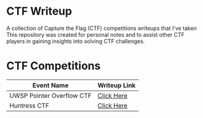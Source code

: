 # CTF Writeup
A collection of Capture the Flag (CTF) competitions writeups that I've taken
This repository was created for personal notes and to assist other CTF players in gaining insights into solving CTF challenges.

# CTF Competitions
| Event Name | Writeup Link |
| --- | --- |
| UWSP Pointer Overflow CTF | <a href="UWSP Pointer Overflow CTF">Click Here</a> |
| Huntress CTF | <a href="Huntress CTF">Click Here</a> |
